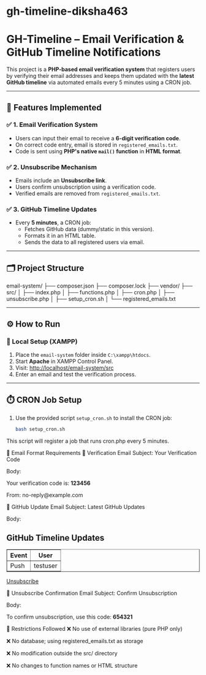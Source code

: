 # gh-timeline-diksha463
# GH-Timeline – Email Verification & GitHub Timeline Notifications

This project is a **PHP-based email verification system** that registers users by verifying their email addresses and keeps them updated with the **latest GitHub timeline** via automated emails every 5 minutes using a CRON job.

---

## 📌 Features Implemented

### ✅ 1. Email Verification System
- Users can input their email to receive a **6-digit verification code**.
- On correct code entry, email is stored in `registered_emails.txt`.
- Code is sent using **PHP's native `mail()` function** in **HTML format**.

### ✅ 2. Unsubscribe Mechanism
- Emails include an **Unsubscribe link**.
- Users confirm unsubscription using a verification code.
- Verified emails are removed from `registered_emails.txt`.

### ✅ 3. GitHub Timeline Updates
- Every **5 minutes**, a CRON job:
  - Fetches GitHub data (dummy/static in this version).
  - Formats it in an HTML table.
  - Sends the data to all registered users via email.

---

## 🗂️ Project Structure
email-system/
├── composer.json
├── composer.lock
├── vendor/
├── src/
│ ├── index.php
│ ├── functions.php
│ ├── cron.php
│ ├── unsubscribe.php
│ ├── setup_cron.sh
│ └── registered_emails.txt


---

## ⚙️ How to Run

### 🔧 Local Setup (XAMPP)

1. Place the `email-system` folder inside `C:\xampp\htdocs`.
2. Start **Apache** in XAMPP Control Panel.
3. Visit: [http://localhost/email-system/src](http://localhost/email-system/src)
4. Enter an email and test the verification process.

---

## ⏱️ CRON Job Setup

1. Use the provided script `setup_cron.sh` to install the CRON job:
   ```sh
   bash setup_cron.sh
This script will register a job that runs cron.php every 5 minutes.

📩 Email Format Requirements
🔹 Verification Email
Subject: Your Verification Code

Body:
<p>Your verification code is: <strong>123456</strong></p>
From: no-reply@example.com

🔹 GitHub Update Email
Subject: Latest GitHub Updates

Body:
<h2>GitHub Timeline Updates</h2>
<table border="1">
  <tr><th>Event</th><th>User</th></tr>
  <tr><td>Push</td><td>testuser</td></tr>
</table>
<p><a href="unsubscribe_url" id="unsubscribe-button">Unsubscribe</a></p>

🔹 Unsubscribe Confirmation Email
Subject: Confirm Unsubscription

Body:
<p>To confirm unsubscription, use this code: <strong>654321</strong></p>

🚫 Restrictions Followed
❌ No use of external libraries (pure PHP only)

❌ No database; using registered_emails.txt as storage

❌ No modification outside the src/ directory

❌ No changes to function names or HTML structure


